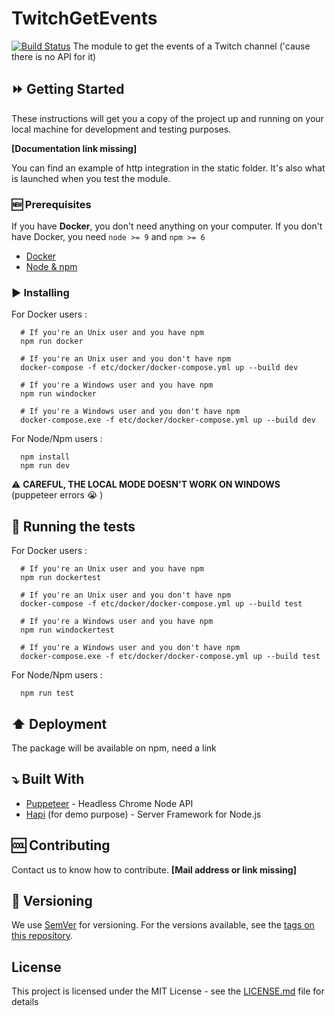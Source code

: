 # TwitchGetEvents
[![Build Status](https://travis-ci.org/Lund-Org/twitch-get-events.svg?branch=master)](https://travis-ci.org/Lund-Org/twitch-get-events)
The module to get the events of a Twitch channel ('cause there is no API for it)

## :fast_forward: Getting Started

These instructions will get you a copy of the project up and running on your local machine for development and testing purposes.

**[Documentation link missing]**

You can find an example of http integration in the static folder.
It's also what is launched when you test the module.

### :new: Prerequisites

If you have **Docker**, you don't need anything on your computer.
If you don't have Docker, you need `node >= 9` and `npm >= 6`

- [Docker](https://www.docker.com/)
- [Node & npm](https://nodejs.org/en/)

### :arrow_forward: Installing

For Docker users :

      # If you're an Unix user and you have npm
      npm run docker

      # If you're an Unix user and you don't have npm
      docker-compose -f etc/docker/docker-compose.yml up --build dev

      # If you're a Windows user and you have npm
      npm run windocker

      # If you're a Windows user and you don't have npm
      docker-compose.exe -f etc/docker/docker-compose.yml up --build dev

For Node/Npm users :

      npm install
      npm run dev

:warning: **CAREFUL, THE LOCAL MODE DOESN'T WORK ON WINDOWS** (puppeteer errors :sob: )

## :arrows_counterclockwise: Running the tests

For Docker users :

      # If you're an Unix user and you have npm
      npm run dockertest

      # If you're an Unix user and you don't have npm
      docker-compose -f etc/docker/docker-compose.yml up --build test

      # If you're a Windows user and you have npm
      npm run windockertest

      # If you're a Windows user and you don't have npm
      docker-compose.exe -f etc/docker/docker-compose.yml up --build test

For Node/Npm users :

      npm run test

## :arrow_up: Deployment

The package will be available on npm, need a link

## :arrow_heading_down: Built With

* [Puppeteer](https://github.com/GoogleChrome/puppeteer) - Headless Chrome Node API
* [Hapi](https://github.com/hapijs/hapi) (for demo purpose) - Server Framework for Node.js

## :cool: Contributing

Contact us to know how to contribute.
**[Mail address or link missing]**

## :1234: Versioning

We use [SemVer](http://semver.org/) for versioning. For the versions available, see the [tags on this repository](https://github.com/your/project/tags). 

## License

This project is licensed under the MIT License - see the [LICENSE.md](LICENSE.md) file for details
